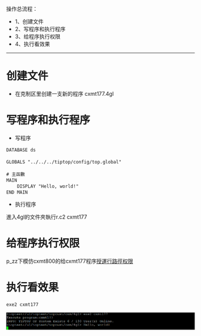 操作总流程：
- 1、创建文件
- 2、写程序和执行程序
- 3、给程序执行权限
- 4、执行看效果

***

# 创建文件

-  在克制区里创建一支新的程序 cxmt177.4gl

# 写程序和执行程序

- 写程序
```
DATABASE ds

GLOBALS "../../../tiptop/config/top.global"

# 主函數
MAIN
    DISPLAY "Hello, world!"
END MAIN
```
- 执行程序

進入4gl的文件夾執行r.c2 cxmt177

# 给程序执行权限

p_zz下模仿cxmt800的给cxmt177程序[授運行路徑权限](https://github.com/OurNotes/CCN/blob/master/6.%E5%90%8E%E5%8F%B0/4.Genero%20BDL/5.Genero%20BDL%E4%B9%8Btiptop%E5%AE%9E%E6%93%8D/5-Genero%20BDL%E4%B9%8B%E5%8F%AA%E6%94%B9%E7%A8%8B%E5%BA%8F.md#tiptop-04)

# 执行看效果

```
exe2 cxmt177
```

![](image/1-1.png)
